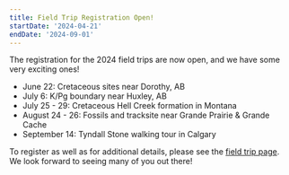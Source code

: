 ```yaml
---
title: Field Trip Registration Open!
startDate: '2024-04-21'
endDate: '2024-09-01'
---
```


The registration for the 2024 field trips are now open, and we have some very exciting ones!

-   June 22: Cretaceous sites near Dorothy, AB
-   July 6: K/Pg boundary near Huxley, AB
-   July 25 - 29: Cretaceous Hell Creek formation in Montana
-   August 24 - 26: Fossils and tracksite near Grande Prairie & Grande Cache
-   September 14: Tyndall Stone walking tour in Calgary

To register as well as for additional details, please see the [field trip page](/events/fieldtrips). We look forward to seeing many of you out there!
